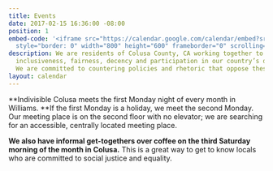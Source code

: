 ```yaml
---
title: Events
date: 2017-02-15 16:36:00 -08:00
position: 1
embed-code: '<iframe src="https://calendar.google.com/calendar/embed?src=indivisiblecolusa%40gmail.com&ctz=America/Los_Angeles"
  style="border: 0" width="800" height="600" frameborder="0" scrolling="no"></iframe>'
description: We are residents of Colusa County, CA working together to advocate for
  inclusiveness, fairness, decency and participation in our country’s democratic processes.
  We are committed to countering policies and rhetoric that oppose these values.
layout: calendar
---
```


**Indivisible Colusa meets the first Monday night of every month in Williams. **If the first Monday is a holiday, we meet the second Monday. Our meeting place is on the second floor with no elevator; we are searching for an accessible, centrally located meeting place. 

**We also have informal get-togethers over coffee on the third Saturday morning of the month in Colusa.** This is a great way to get to know locals who are committed to social justice and equality. 